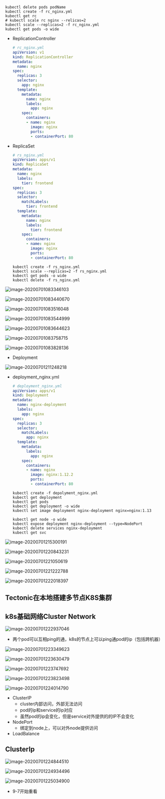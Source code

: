 ```shell
kubectl delete pods podName
kubectl create -f rc_nginx.yml
kubectl get rc
# kubectl scale rc nginx --relicas=2
kubectl scale --replicas=2 -f rc_nginx.yml
kubectl get pods -o wide

```



* ReplicationController

  ```yml
  # rc_nginx.yml
  apiVersion: v1
  kind: ReplicationController 
  metadata:
    name: nginx
  spec:
    replicas: 3
    selector:
      app: nginx
    template:
      metadata:
        name: nginx
        labels:
          app: nginx
      spec:
        containers:
        - name: nginx
          image: nginx
          ports:
          - containerPort: 80
  ```

* ReplicaSet

  ```yml
  # rs_nginx.yml
  apiVersion: apps/v1
  kind: ReplicaSet
  metadata:
    name: nginx
    labels:
      tier: frontend
  spec:
    replicas: 3
    selector:
      matchLabels:
        tier: frontend
    template:
      metadata:
        name: nginx
        labels:
          tier: frontend
      spec:
        containers:
        - name: nginx
          image: nginx
          ports:
          - containerPort: 80
  ```

  ```shel
  kubectl create -f rs_nginx.yml
  kubectl scale --replicas=2 -f rs_nginx.yml
  kubectl get pods -o wide
  kubectl delete -f rs_nginx.yml
  ```

  

![image-20200701083346103](/Users/dingyuanjie/Documents/study/github/woodyprogram/img/image-20200701083346103.png)

![image-20200701083440670](/Users/dingyuanjie/Documents/study/github/woodyprogram/img/image-20200701083440670.png)

![image-20200701083516048](/Users/dingyuanjie/Documents/study/github/woodyprogram/img/image-20200701083516048.png)

![image-20200701083544999](/Users/dingyuanjie/Documents/study/github/woodyprogram/img/image-20200701083544999.png)

![image-20200701083644623](/Users/dingyuanjie/Documents/study/github/woodyprogram/img/image-20200701083644623.png)

![image-20200701083758715](/Users/dingyuanjie/Documents/study/github/woodyprogram/img/image-20200701083758715.png)

![image-20200701083828136](/Users/dingyuanjie/Documents/study/github/woodyprogram/img/image-20200701083828136.png)

* Deployment

![image-20200701211248218](/Users/dingyuanjie/Documents/study/github/woodyprogram/img/image-20200701211248218.png)

* deployment_nginx.yml

  ```yml
  # deployment_nginx.yml
  apiVersion: apps/v1
  kind: Deployment
  metadata:
    name: nginx-deployment
    labels:
      app: nginx
  spec:
    replicas: 3
    selector:
      matchLabels:
        app: nginx
    template:
      metadata:
        labels:
          app: nginx
      spec:
        containers:
        - name: nginx
          image: nginx:1.12.2
          ports:
          - containerPort: 80
  ```

  ```shell
  kubectl create -f depolyment_nginx.yml
  kubectl get deployment
  kubectl get pods
  kubectl get deployment -o wide
  kubectl set image deployment nginx-deployment nginx=nginx:1.13
  
  kubectl get node -o wide
  kubectl expose deployment nginx-deployment --type=NodePort
  kubectl delete services nginx-deployment
  kubectl get svc
  ```

  

![image-20200701215300191](/Users/dingyuanjie/Documents/study/github/woodyprogram/img/image-20200701215300191.png)

![image-20200701220843231](/Users/dingyuanjie/Documents/study/github/woodyprogram/img/image-20200701220843231.png)

![image-20200701221050619](/Users/dingyuanjie/Documents/study/github/woodyprogram/img/image-20200701221050619.png)

![image-20200701221222788](/Users/dingyuanjie/Documents/study/github/woodyprogram/img/image-20200701221222788.png)

![image-20200701222018397](/Users/dingyuanjie/Documents/study/github/woodyprogram/img/image-20200701222018397.png)

## Tectonic在本地搭建多节点K8S集群

## k8s基础网络Cluster Network

![image-20200701222937046](/Users/dingyuanjie/Documents/study/github/woodyprogram/img/image-20200701222937046.png)

* 两个pod可以互相ping的通，k8s的节点上可以ping通pod的ip（包括跨机器）

![image-20200701223349623](/Users/dingyuanjie/Documents/study/github/woodyprogram/img/image-20200701223349623.png)

![image-20200701223630479](/Users/dingyuanjie/Documents/study/github/woodyprogram/img/image-20200701223630479.png)

![image-20200701223747692](/Users/dingyuanjie/Documents/study/github/woodyprogram/img/image-20200701223747692.png)

![image-20200701223823498](/Users/dingyuanjie/Documents/study/github/woodyprogram/img/image-20200701223823498.png)

![image-20200701224014790](/Users/dingyuanjie/Documents/study/github/woodyprogram/img/image-20200701224014790.png)

* ClusterIP
  * cluster内部访问，外部无法访问
  * pod的ip和service的ip对应
  * 虽然pod的ip会变化，但是service对外提供的的IP不会变化
* NodePort
  * 绑定到node上，可以对外node提供访问
* LoadBalance

## ClusterIp

![image-20200701224844510](/Users/dingyuanjie/Documents/study/github/woodyprogram/img/image-20200701224844510.png)

![image-20200701224934496](/Users/dingyuanjie/Documents/study/github/woodyprogram/img/image-20200701224934496.png)

![image-20200701225034900](/Users/dingyuanjie/Documents/study/github/woodyprogram/img/image-20200701225034900.png)



* 9-7开始重看